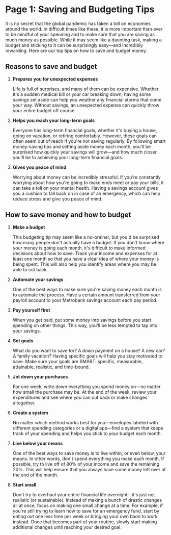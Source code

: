 # Page 1: Saving and Budgeting Tips

It is no secret that the global pandemic has taken a toll on economies around the world. In difficult times like these, it is more important than ever to be mindful of your spending and to make sure that you are saving as much money as possible. While it may seem like a daunting task, making a budget and sticking to it can be surprisingly easy—and incredibly rewarding. Here are our top tips on how to save and budget money.

## Reasons to save and budget

1. **Prepares you for unexpected expenses**

   Life is full of surprises, and many of them can be expensive. Whether it's a sudden medical bill or your car breaking down, having some savings set aside can help you weather any financial storms that come your way. Without savings, an unexpected expense can quickly throw your entire budget off course.

2. **Helps you reach your long-term goals**

   Everyone has long-term financial goals, whether it's buying a house, going on vacation, or retiring comfortably. However, these goals can often seem out of reach if you're not saving regularly. By following smart money-saving tips and setting aside money each month, you'll be surprised how quickly your savings will grow—and how much closer you'll be to achieving your long-term financial goals.

3. **Gives you peace of mind**

   Worrying about money can be incredibly stressful. If you're constantly worrying about how you're going to make ends meet or pay your bills, it can take a toll on your mental health. Having a savings account gives you a cushion to fall back on in case of an emergency, which can help reduce stress and give you peace of mind.

## How to save money and how to budget

1. **Make a budget**

   This budgeting tip may seem like a no-brainer, but you'd be surprised how many people don't actually have a budget. If you don't know where your money is going each month, it's difficult to make informed decisions about how to save. Track your income and expenses for at least one month so that you have a clear idea of where your money is being spent. This will also help you identify areas where you may be able to cut back.

2. **Automate your savings**

   One of the best ways to make sure you're saving money each month is to automate the process. Have a certain amount transferred from your payroll account to your Metrobank savings account each pay period.

3. **Pay yourself first**

   When you get paid, put some money into savings before you start spending on other things. This way, you'll be less tempted to tap into your savings.

4. **Set goals**

   What do you want to save for? A down payment on a house? A new car? A family vacation? Having specific goals will help you stay motivated to save. Make sure your goals are SMART: specific, measurable, attainable, realistic, and time-bound.

5. **Jot down your purchases**

   For one week, write down everything you spend money on—no matter how small the purchase may be. At the end of the week, review your expenditures and see where you can cut back or make changes altogether.

6. **Create a system**

   No matter which method works best for you—envelopes labeled with different spending categories or a digital app—find a system that keeps track of your spending and helps you stick to your budget each month.

7. **Live below your means**

   One of the best ways to save money is to live within, or even below, your means. In other words, don't spend everything you make each month. If possible, try to live off of 80% of your income and save the remaining 20%. This will help ensure that you always have some money left over at the end of the month.

8. **Start small**

   Don't try to overhaul your entire financial life overnight—it's just not realistic (or sustainable). Instead of making a bunch of drastic changes all at once, focus on making one small change at a time. For example, if you're still trying to learn how to save for an emergency fund, start by eating out one less time per week or bringing your own baon to work instead. Once that becomes part of your routine, slowly start making additional changes until reaching your desired goal.
